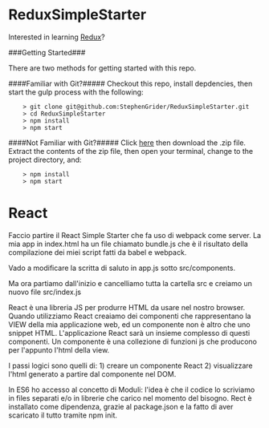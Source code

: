 # ReduxSimpleStarter

Interested in learning [Redux](https://www.udemy.com/react-redux/)?

###Getting Started###

There are two methods for getting started with this repo.

####Familiar with Git?#####
Checkout this repo, install depdencies, then start the gulp process with the following:

```
	> git clone git@github.com:StephenGrider/ReduxSimpleStarter.git
	> cd ReduxSimpleStarter
	> npm install
	> npm start
```

####Not Familiar with Git?#####
Click [here](https://github.com/StephenGrider/ReactStarter/releases) then download the .zip file.  Extract the contents of the zip file, then open your terminal, change to the project directory, and:

```
	> npm install
	> npm start
```

# React

Faccio partire il React Simple Starter che fa uso di webpack come server. La mia app in index.html ha un file chiamato bundle.js che è il risultato della compilazione dei miei script fatti da babel e webpack.

Vado a modificare la scritta di saluto in app.js sotto src/components.

Ma ora partiamo dall'inizio e cancelliamo tutta la cartella src e creiamo un nuovo file src/index.js

React è una libreria JS per produrre HTML da usare nel nostro browser. Quando utilizziamo React creaiamo dei componenti che rappresentano la VIEW della mia applicazione web, ed un componente non è altro che uno snippet HTML. L'applicazione React sarà un insieme complesso di questi componenti. Un componente è una collezione di funzioni js che producono per l'appunto l'html della view.

I passi logici sono quelli di: 1) creare un componente React 2) visualizzare l'html generato a partire dal componente nel DOM.

In ES6 ho accesso al concetto di Moduli: l'idea è che il codice lo scriviamo in files separati e/o in librerie che carico nel momento del bisogno.
Rect è installato come dipendenza, grazie al package.json e la fatto di aver scaricato il tutto tramite npm init.
